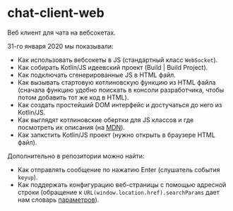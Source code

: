 # chat-client-web

Веб клиент для чата на вебсокетах.

31-го января 2020 мы показывали:
* Как использовать вебсокеты в JS (стандартный класс `WebSocket`).
* Как собирать Kotlin/JS идеевский проект (Build | Build Project).
* Как подключать сгенерированные JS в HTML файл.
* Как вызывать стартовую котлиновскую функцию из HTML файла (сначала функцию удобно поискать в консоли разработчика, чтобы потом добавить тот же код в HTML).
* Как создать простейший DOM интерфейс и достучаться до него из Kotlin/JS.
* Как выглядят котлиновские обертки для JS классов и где посмотреть их описания (на [MDN](https://developer.mozilla.org)).
* Как запкстить Kotlin/JS проект (нужно открыть в браузере HTML файл).

Дополнительно в репозитории можно найти:
* Как отправлять сообщение по нажатию Enter (слушатель события `keyup`).
* Как поддержать конфигурацию веб-страницы с помощью адресной строки (обращение к `URL(window.location.href).searchParams` дает нам словарь [параметров](https://ru.wikipedia.org/wiki/URL#Структура_URL)).
